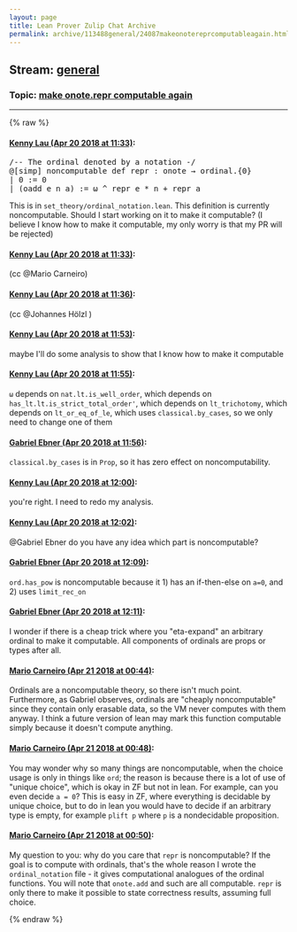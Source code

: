 ```yaml
---
layout: page
title: Lean Prover Zulip Chat Archive 
permalink: archive/113488general/24087makeonotereprcomputableagain.html
---
```


## Stream: [general](index.html)
### Topic: [make onote.repr computable again](24087makeonotereprcomputableagain.html)

---


{% raw %}
#### [ Kenny Lau (Apr 20 2018 at 11:33)](https://leanprover.zulipchat.com/#narrow/stream/113488-general/topic/make%20onote.repr%20computable%20again/near/125412217):
<div class="codehilite"><pre><span></span><span class="c">/-</span><span class="cm">- The ordinal denoted by a notation -/</span>
<span class="bp">@</span><span class="o">[</span><span class="n">simp</span><span class="o">]</span> <span class="n">noncomputable</span> <span class="n">def</span> <span class="n">repr</span> <span class="o">:</span> <span class="n">onote</span> <span class="bp">→</span> <span class="n">ordinal</span><span class="bp">.</span><span class="o">{</span><span class="mi">0</span><span class="o">}</span>
<span class="bp">|</span> <span class="mi">0</span> <span class="o">:=</span> <span class="mi">0</span>
<span class="bp">|</span> <span class="o">(</span><span class="n">oadd</span> <span class="n">e</span> <span class="n">n</span> <span class="n">a</span><span class="o">)</span> <span class="o">:=</span> <span class="n">ω</span> <span class="err">^</span> <span class="n">repr</span> <span class="n">e</span> <span class="bp">*</span> <span class="n">n</span> <span class="bp">+</span> <span class="n">repr</span> <span class="n">a</span>
</pre></div>


<p>This is in <code>set_theory/ordinal_notation.lean</code>. This definition is currently noncomputable. Should I start working on it to make it computable? (I believe I know how to make it computable, my only worry is that my PR will be rejected)</p>

#### [ Kenny Lau (Apr 20 2018 at 11:33)](https://leanprover.zulipchat.com/#narrow/stream/113488-general/topic/make%20onote.repr%20computable%20again/near/125412264):
<p>(cc <span class="user-mention" data-user-id="110049">@Mario Carneiro</span>)</p>

#### [ Kenny Lau (Apr 20 2018 at 11:36)](https://leanprover.zulipchat.com/#narrow/stream/113488-general/topic/make%20onote.repr%20computable%20again/near/125413219):
<p>(cc <span class="user-mention" data-user-id="110294">@Johannes Hölzl</span> )</p>

#### [ Kenny Lau (Apr 20 2018 at 11:53)](https://leanprover.zulipchat.com/#narrow/stream/113488-general/topic/make%20onote.repr%20computable%20again/near/125419192):
<p>maybe I'll do some analysis to show that I know how to make it computable</p>

#### [ Kenny Lau (Apr 20 2018 at 11:55)](https://leanprover.zulipchat.com/#narrow/stream/113488-general/topic/make%20onote.repr%20computable%20again/near/125419783):
<p><code>ω</code> depends on <code>nat.lt.is_well_order</code>, which depends on <code>has_lt.lt.is_strict_total_order'</code>, which depends on <code>lt_trichotomy</code>, which depends on <code>lt_or_eq_of_le</code>, which uses <code>classical.by_cases</code>, so we only need to change one of them</p>

#### [ Gabriel Ebner (Apr 20 2018 at 11:56)](https://leanprover.zulipchat.com/#narrow/stream/113488-general/topic/make%20onote.repr%20computable%20again/near/125420264):
<p><code>classical.by_cases</code> is in <code>Prop</code>, so it has zero effect on noncomputability.</p>

#### [ Kenny Lau (Apr 20 2018 at 12:00)](https://leanprover.zulipchat.com/#narrow/stream/113488-general/topic/make%20onote.repr%20computable%20again/near/125421754):
<p>you're right. I need to redo my analysis.</p>

#### [ Kenny Lau (Apr 20 2018 at 12:02)](https://leanprover.zulipchat.com/#narrow/stream/113488-general/topic/make%20onote.repr%20computable%20again/near/125422169):
<p><span class="user-mention" data-user-id="110043">@Gabriel Ebner</span> do you have any idea which part is noncomputable?</p>

#### [ Gabriel Ebner (Apr 20 2018 at 12:09)](https://leanprover.zulipchat.com/#narrow/stream/113488-general/topic/make%20onote.repr%20computable%20again/near/125424751):
<p><code>ord.has_pow</code> is noncomputable because it 1) has an if-then-else on <code>a=0</code>, and 2) uses <code>limit_rec_on</code></p>

#### [ Gabriel Ebner (Apr 20 2018 at 12:11)](https://leanprover.zulipchat.com/#narrow/stream/113488-general/topic/make%20onote.repr%20computable%20again/near/125425296):
<p>I wonder if there is a cheap trick where you "eta-expand" an arbitrary ordinal to make it computable.  All components of ordinals are props or types after all.</p>

#### [ Mario Carneiro (Apr 21 2018 at 00:44)](https://leanprover.zulipchat.com/#narrow/stream/113488-general/topic/make%20onote.repr%20computable%20again/near/125471318):
<p>Ordinals are a noncomputable theory, so there isn't much point. Furthermore, as Gabriel observes, ordinals are "cheaply noncomputable" since they contain only erasable data, so the VM never computes with them anyway. I think a future version of lean may mark this function computable simply because it doesn't compute anything.</p>

#### [ Mario Carneiro (Apr 21 2018 at 00:48)](https://leanprover.zulipchat.com/#narrow/stream/113488-general/topic/make%20onote.repr%20computable%20again/near/125471438):
<p>You may wonder why so many things are noncomputable, when the choice usage is only in things like <code>ord</code>; the reason is because there is a lot of use of "unique choice", which is okay in ZF but not in lean. For example, can you even decide <code>a = 0</code>? This is easy in ZF, where everything is decidable by unique choice, but to do in lean you would have to decide if an arbitrary type is empty, for example <code>plift p</code> where <code>p</code> is a nondecidable proposition.</p>

#### [ Mario Carneiro (Apr 21 2018 at 00:50)](https://leanprover.zulipchat.com/#narrow/stream/113488-general/topic/make%20onote.repr%20computable%20again/near/125471516):
<p>My question to you: why do you care that <code>repr</code> is noncomputable? If the goal is to compute with ordinals, that's the whole reason I wrote the <code>ordinal_notation</code> file - it gives computational analogues of the ordinal functions. You will note that <code>onote.add</code> and such are all computable. <code>repr</code> is only there to make it possible to state correctness results, assuming full choice.</p>


{% endraw %}
